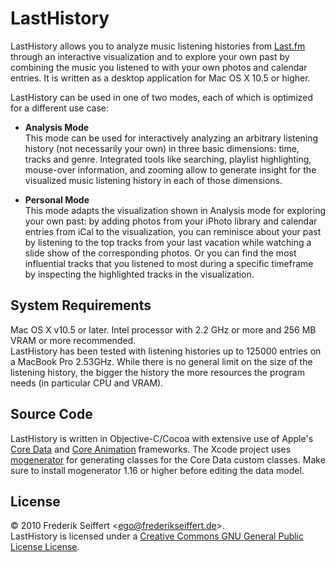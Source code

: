 LastHistory
===========
LastHistory allows you to analyze music listening histories from [Last.fm](http://www.last.fm) through an interactive visualization and to explore your own past by combining the music you listened to with your own photos and calendar entries. It is written as a desktop application for Mac OS X 10.5 or higher.

LastHistory can be used in one of two modes, each of which is optimized for a different use case:

* **Analysis Mode**  
  This mode can be used for interactively analyzing an arbitrary listening history (not necessarily your own) in three basic dimensions: time, tracks and genre. Integrated tools like searching, playlist highlighting, mouse-over information, and zooming allow to generate insight for the visualized music listening history in each of those dimensions.

* **Personal Mode**  
  This mode adapts the visualization shown in Analysis mode for exploring your own past: by adding photos from your iPhoto library and calendar entries from iCal to the visualization, you can reminisce about your past by listening to the top tracks from your last vacation while watching a slide show of the corresponding photos. Or you can find the most influential tracks that you listened to most during a specific timeframe by inspecting the highlighted tracks in the visualization.

System Requirements
-------------------
Mac OS X v10.5 or later. Intel processor with 2.2 GHz or more and 256 MB VRAM or more recommended.  
LastHistory has been tested with listening histories up to 125000 entries on a MacBook Pro 2.53GHz. While there is no general limit on the size of the listening history, the bigger the history the more resources the program needs (in particular CPU and VRAM).

Source Code
-----------
LastHistory is written in Objective-C/Cocoa with extensive use of Apple's [Core Data](http://developer.apple.com/mac/library/referencelibrary/GettingStarted/GettingStartedWithCoreData/index.html) and [Core Animation](http://developer.apple.com/mac/library/documentation/Cocoa/Conceptual/CoreAnimation_guide/Introduction/Introduction.html) frameworks. The Xcode project uses [mogenerator](http://rentzsch.github.com/mogenerator/) for generating classes for the Core Data custom classes. Make sure to install mogenerator 1.16 or higher before editing the data model.

License
-------
© 2010 Frederik Seiffert <<ego@frederikseiffert.de>>.  
LastHistory is licensed under a [Creative Commons GNU General Public License License](http://creativecommons.org/licenses/GPL/2.0/).

